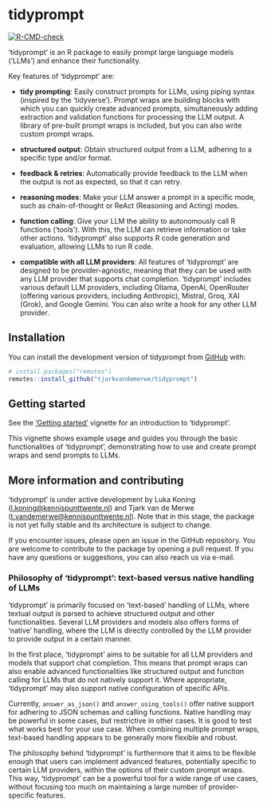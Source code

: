 
<!-- README.md is generated from README.Rmd. Please edit that file -->

# tidyprompt

<!-- badges: start -->

[![R-CMD-check](https://github.com/tjarkvandemerwe/tidyprompt/actions/workflows/R-CMD-check.yaml/badge.svg)](https://github.com/tjarkvandemerwe/tidyprompt/actions/workflows/R-CMD-check.yaml)
<!-- badges: end -->

‘tidyprompt’ is an R package to easily prompt large language models
(‘LLMs’) and enhance their functionality.

Key features of ‘tidyprompt’ are:

- **tidy prompting**: Easily construct prompts for LLMs, using piping
  syntax (inspired by the ‘tidyverse’). Prompt wraps are building blocks
  with which you can quickly create advanced prompts, simultaneously
  adding extraction and validation functions for processing the LLM
  output. A library of pre-built prompt wraps is included, but you can
  also write custom prompt wraps.

- **structured output**: Obtain structured output from a LLM, adhering
  to a specific type and/or format.

- **feedback & retries**: Automatically provide feedback to the LLM when
  the output is not as expected, so that it can retry.

- **reasoning modes**: Make your LLM answer a prompt in a specific mode,
  such as chain-of-thought or ReAct (Reasoning and Acting) modes.

- **function calling**: Give your LLM the ability to autonomously call R
  functions (‘tools’). With this, the LLM can retrieve information or
  take other actions. ‘tidyprompt’ also supports R code generation and
  evaluation, allowing LLMs to run R code.

- **compatible with all LLM providers**: All features of ‘tidyprompt’
  are designed to be provider-agnostic, meaning that they can be used
  with any LLM provider that supports chat completion. ‘tidyprompt’
  includes various default LLM providers, including Ollama, OpenAI,
  OpenRouter (offering various providers, including Anthropic), Mistral,
  Groq, XAI (Grok), and Google Gemini. You can also write a hook for any
  other LLM provider.

## Installation

You can install the development version of tidyprompt from
[GitHub](https://github.com/tjarkvandemerwe/tidyprompt) with:

``` r
# install.packages("remotes")
remotes::install_github("tjarkvandemerwe/tidyprompt")
```

## Getting started

See the [‘Getting
started’](https://tjarkvandemerwe.github.io/tidyprompt/articles/getting_started.html)
vignette for an introduction to ‘tidyprompt’.

This vignette shows example usage and guides you through the basic
functionalities of ‘tidyprompt’, demonstrating how to use and create
prompt wraps and send prompts to LLMs.

## More information and contributing

‘tidyprompt’ is under active development by Luka Koning
(<l.koning@kennispunttwente.nl>) and Tjark van de Merwe
(<t.vandemerwe@kennispunttwente.nl>). Note that in this stage, the
package is not yet fully stable and its architecture is subject to
change.

If you encounter issues, please open an issue in the GitHub repository.
You are welcome to contribute to the package by opening a pull request.
If you have any questions or suggestions, you can also reach us via
e-mail.

### Philosophy of ‘tidyprompt’: text-based versus native handling of LLMs

‘tidyprompt’ is primarily focused on ‘text-based’ handling of LLMs,
where textual output is parsed to achieve structured output and other
functionalities. Several LLM providers and models also offers forms of
‘native’ handling, where the LLM is directly controlled by the LLM
provider to provide output in a certain manner.

In the first place, ‘tidyprompt’ aims to be suitable for all LLM
providers and models that support chat completion. This means that
prompt wraps can also enable advanced functionalities like structured
output and function calling for LLMs that do not natively support it.
Where appropriate, ‘tidyprompt’ may also support native configuration of
specific APIs.

Currently, `answer_as_json()` and `answer_using_tools()` offer native
support for adhering to JSON schemas and calling functions. Native
handling may be powerful in some cases, but restrictive in other cases.
It is good to test what works best for your use case. When combining
multiple prompt wraps, text-based handling appears to be generally more
flexible and robust.

The philosophy behind ‘tidyprompt’ is furthermore that it aims to be
flexible enough that users can implement advanced features, potentially
specific to certain LLM providers, within the options of their custom
prompt wraps. This way, ‘tidyprompt’ can be a powerful tool for a wide
range of use cases, without focusing too much on maintaining a large
number of provider-specific features.
